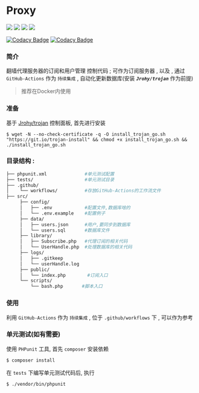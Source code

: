 
**Proxy**
===========
[![](https://github.com/twbworld/proxy/workflows/ci/badge.svg?branch=main)](https://github.com/twbworld/proxy/actions)
[![](https://img.shields.io/github/tag/twbworld/proxy?logo=github)](https://github.com/twbworld/proxy)
![](https://img.shields.io/badge/language-PHP-orange)
[![](https://img.shields.io/github/license/twbworld/proxy)](https://github.com/twbworld/proxy/blob/main/LICENSE)
<!-- [![codecov](https://codecov.io/gh/twbworld/proxy/branch/main/graph/badge.svg?token=08N3AJSVCR)](https://codecov.io/gh/twbworld/proxy) -->
[![Codacy Badge](https://app.codacy.com/project/badge/Coverage/d6a59fd45f234d8aab947e5be874f5cd?branch=main)](https://www.codacy.com/gh/twbworld/proxy/dashboard?utm_source=github.com&utm_medium=referral&utm_content=twbworld/proxy&utm_campaign=Badge_Coverage)
[![Codacy Badge](https://app.codacy.com/project/badge/Grade/d6a59fd45f234d8aab947e5be874f5cd)](https://www.codacy.com/gh/twbworld/proxy/dashboard?utm_source=github.com&amp;utm_medium=referral&amp;utm_content=twbworld/proxy&amp;utm_campaign=Badge_Grade)

### 简介
翻墙代理服务器的订阅和用户管理 控制代码 ; 可作为订阅服务器 , 以及 , 通过 `GitHub-Actions` 作为 `持续集成` , 自动化更新数据库(安装 ***`Jrohy/trojan`*** 作为前提)
> 推荐在Docker内使用

### 准备
基于 [Jrohy/trojan](https://github.com/Jrohy/trojan) 控制面板, 首先进行安装
```
$ wget -N --no-check-certificate -q -O install_trojan_go.sh "https://git.io/trojan-install" && chmod +x install_trojan_go.sh && ./install_trojan_go.sh
```

### 目录结构 : 
``` sh
├── phpunit.xml              #单元测试配置
├── tests/                   #单元测试目录
├── .github/
│    └── workflows/          #存放GitHub-Actions的工作流文件
├── src/
     ├── config/
     │   ├── .env            #配置文件,数据库啥的
     │   └── .env.example    #配置例子
     ├── data/
     │   ├── users.json      #用户,要同步到数据库
     │   └── users.sql       #数据库文件
     ├── library/
     │   ├── Subscribe.php   #代理订阅的相关代码
     │   └── UserHandle.php  #处理数据库的相关代码
     ├── logs/
     │   ├── .gitkeep
     │   └── userHandle.log
     ├── public/
     │   └── index.php        #订阅入口
     └── scripts/
         └── bash.php       #脚本入口
```
### 使用
利用 `GitHub-Actions` 作为 `持续集成` , 位于 `.github/workflows` 下 , 可以作为参考


### 单元测试(如有需要)

使用 `PHPunit` 工具, 首先 `composer` 安装依赖
``` sh
$ composer install
```
在 `tests` 下编写单元测试代码后, 执行
``` sh
$ ./vendor/bin/phpunit
```

